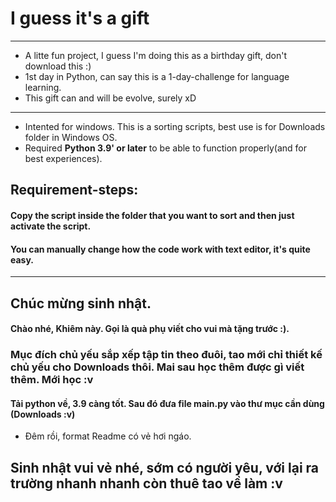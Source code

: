 # I guess it's a gift
--------------------------------------
* A litte fun project, I guess I'm doing this as a birthday gift, don't download this :)
* 1st day in Python, can say this is a 1-day-challenge for language learning.
* This gift can and will be evolve, surely xD 
-------------------------------------
* Intented for windows. This is a sorting scripts, best use is for Downloads folder in Windows OS.
* Required **Python 3.9' or later** to be able to function properly(and for best experiences).
## Requirement-steps:
  #### Copy the script inside the folder that you want to sort and then just activate the script.
  #### You can manually change how the code work with text editor, it's quite easy.
------------------------------------
## Chúc mừng sinh nhật.
  #### Chào nhé, Khiêm này. Gọi là quà phụ viết cho vui mà tặng trước :). 
  ### Mục đích chủ yếu sắp xếp tập tin theo đuôi, tao mới chỉ thiết kế chủ yếu cho Downloads thôi. Mai sau học thêm được gì viết thêm. Mới học :v
  #### Tải python về, 3.9 càng tốt. Sau đó đưa file main.py vào thư mục cần dùng (Downloads :v)
  * Đêm rồi, format Readme có vẻ hơi ngáo.
## Sinh nhật vui vẻ nhé, sớm có người yêu, với lại ra trường nhanh nhanh còn thuê tao về làm :v
